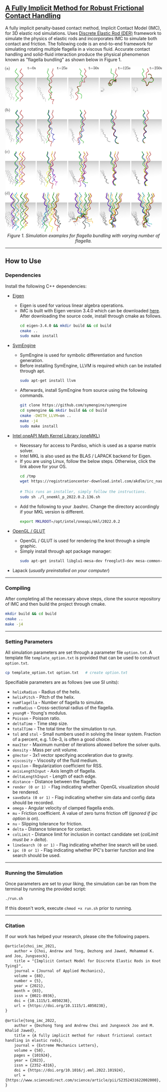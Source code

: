 ## [A Fully Implicit Method for Robust Frictional Contact Handling](https://www.youtube.com/watch?v=HovfO8OpIZw)

A fully implicit penalty-based contact method, Implicit Contact Model (IMC), for 3D elastic rod simulations. Uses [Discrete Elastic Rod (DER)](http://www.cs.columbia.edu/cg/pdfs/143-rods.pdf) framework to simulate the physics of elastic rods and incorporates IMC to simulate both contact and friction. The following code is an end-to-end framework for simulating rotating multiple flagella in a viscous fluid. Accurate contact handling and solid-fluid interaction produce the physical phenomenon known as "flagella bundling" as shown below in Figure 1.


<p align="center">
<img src="images/contact_snapshot.png" style="width:650px;" alt>
<br>
<em> Figure 1. Simulation examples for flagella bundling with varying number of flagella. </em>
</p>

***

## How to Use

### Dependencies
Install the following C++ dependencies:
- [Eigen](http://eigen.tuxfamily.org/index.php?title=Main_Page)
    - Eigen is used for various linear algebra operations.
    - IMC is built with Eigen version 3.4.0 which can be downloaded [here](https://gitlab.com/libeigen/eigen/-/releases/3.4.0). After downloading the source code, install through cmake as follows.
      ```bash
      cd eigen-3.4.0 && mkdir build && cd build
      cmake ..
      sudo make install
      ```
- [SymEngine](https://github.com/symengine/symengine)
    - SymEngine is used for symbolic differentiation and function generation.
    - Before installing SymEngine, LLVM is required which can be installed through apt.
      ```bash
      sudo apt-get install llvm
      ```
    - Afterwards, install SymEngine from source using the following commands.
      ```bash
      git clone https://github.com/symengine/symengine    
      cd symengine && mkdir build && cd build
      cmake -DWITH_LLVM=on ..
      make -j4
      sudo make install
      ```
- [Intel oneAPI Math Kernel Library (oneMKL)](https://www.intel.com/content/www/us/en/developer/tools/oneapi/onemkl-download.html?operatingsystem=linux&distributions=webdownload&options=online)
    - Necessary for access to Pardiso, which is used as a sparse matrix solver.
    - Intel MKL is also used as the BLAS / LAPACK backend for Eigen.
    - If you are using Linux, follow the below steps. Otherwise, click the link above for your OS.
      ```bash
      cd /tmp
      wget https://registrationcenter-download.intel.com/akdlm/irc_nas/18483/l_onemkl_p_2022.0.2.136.sh
      
      # This runs an installer, simply follow the instructions.
      sudo sh ./l_onemkl_p_2022.0.2.136.sh
      ```
    - Add the following to your .bashrc. Change the directory accordingly if your MKL version is different.
      ```bash
      export MKLROOT=/opt/intel/oneapi/mkl/2022.0.2
      ```

- [OpenGL / GLUT](https://www.opengl.org/)
    - OpenGL / GLUT is used for rendering the knot through a simple graphic.
    - Simply install through apt package manager:
        ```bash
      sudo apt-get install libglu1-mesa-dev freeglut3-dev mesa-common-dev
      ```
- Lapack (*usually preinstalled on your computer*)

***
### Compiling
After completing all the necessary above steps, clone the source repository of IMC and then build the project through cmake.
```bash
mkdir build && cd build
cmake ..
make -j4
```

***

### Setting Parameters

All simulation parameters are set through a parameter file ```option.txt```. A template file ```template_option.txt``` is provided that can be used to construct ```option.txt```.

```bash
cp template_option.txt option.txt   # create option.txt
```
Specifiable parameters are as follows (we use SI units):
- ```helixRadius``` - Radius of the helix.
- ```helixPitch``` - Pitch of the helix.
- ```numFlagella``` - Number of flagella to simulate.
- ```rodRadius``` - Cross-sectional radius of the flagella.
- ```youngM``` - Young's modulus.
- ```Poisson``` - Poisson ratio.
- ```deltaTime``` - Time step size.
- ```totalTime``` - The total time for the simulation to run.
- ```tol``` and ```stol``` - Small numbers used in solving the linear system. Fraction of a percent, e.g. 1.0e-3, is often a good choice.
- ```maxIter``` - Maximum number of iterations allowed before the solver quits.
- ```density``` - Mass per unit volume.
- ```gVector``` - 3x1 vector specifying acceleration due to gravity.
- ```viscosity``` - Viscosity of the fluid medium.
- ```epsilon``` - Regularization coefficient for RSS.
- ```axisLengthInput``` - Axis length of flagella.
- ```deltaLengthInput``` - Length of each edge.
- ```distance``` - Distance between the flagella.
- ```render (0 or 1) ```- Flag indicating whether OpenGL visualization should be rendered.
- ```saveData (0 or 1)``` - Flag indicating whether sim data and config data should be recorded.
- ```omega``` - Angular velocity of clamped flagella ends.
- ```mu``` - Friction coefficient. A value of zero turns friction off (*ignored if ipc option is on*).
- ```nu``` - Slipping tolerance for friction.
- ```delta``` - Distance tolerance for contact.
- ```colLimit``` - Distance limit for inclusion in contact candidate set (*colLimit must be > delta*).
- ```lineSearch (0 or 1)``` - Flag indicating whether line search will be used.
- ```ipc (0 or 1)``` - Flag indicating whether IPC's barrier function and line search should be used.

***
### Running the Simulation
Once parameters are set to your liking, the simulation can be ran from the terminal by running the provided script:
```bash
./run.sh
```
If this doesn't work, execute ```chmod +x run.sh``` prior to running.

***

### Citation
If our work has helped your research, please cite the following papers.
```
@article{choi_imc_2021,
    author = {Choi, Andrew and Tong, Dezhong and Jawed, Mohammad K. and Joo, Jungseock},
    title = "{Implicit Contact Model for Discrete Elastic Rods in Knot Tying}",
    journal = {Journal of Applied Mechanics},
    volume = {88},
    number = {5},
    year = {2021},
    month = {03},
    issn = {0021-8936},
    doi = {10.1115/1.4050238},
    url = {https://doi.org/10.1115/1.4050238},
}

@article{tong_imc_2022,
    author = {Dezhong Tong and Andrew Choi and Jungseock Joo and M. Khalid Jawed},
    title = {A fully implicit method for robust frictional contact handling in elastic rods},
    journal = {Extreme Mechanics Letters},
    volume = {58},
    pages = {101924},
    year = {2023},
    issn = {2352-4316},
    doi = {https://doi.org/10.1016/j.eml.2022.101924},
    url = {https://www.sciencedirect.com/science/article/pii/S2352431622002000},
}
```

